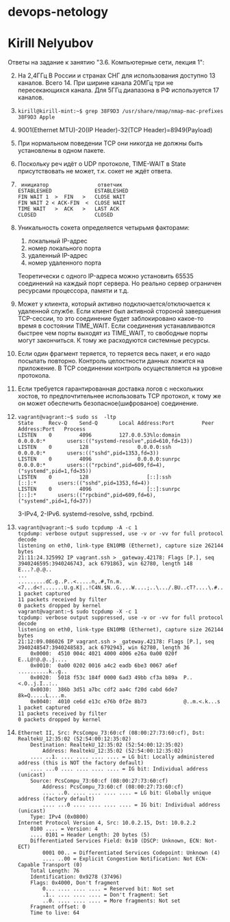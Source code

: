 # devops-netology
# Kirill Nelyubov

Ответы на задание к занятию "3.6. Компьютерные сети, лекция 1":

2. На 2,4ГГц В России и странах СНГ для использования доступно 13 каналов. Всего 14. При ширине канала 20МГц три не пересекающихся канала. Для 5ГГц диапазона в РФ используется 17 каналов.
3.     kirill@kirill-mint:~$ grep 38F9D3 /usr/share/nmap/nmap-mac-prefixes
       38F9D3 Apple
4. 9001(Ethernet MTU)-20(IP Header)-32(TCP Header)=8949(Payload) 
5. При нормальном поведении TCP они никогда не должны быть установлены в одном пакете.
6. Поскольку реч идёт о UDP протоколе, TIME-WAIT в State присутствовать не может, т.к. сокет не ждёт ответа.  
7.      инициатор                ответчик
       ESTABLESHED              ESTABLESHED 
       FIN WAIT 1  >  FIN   >   CLOSE WAIT
       FIN WAIT 2 < ACK-FIN  <  CLOSE WAIT
       TIME WAIT   >  ACK   >   LAST ACK
       CLOSED                   CLOSED
8. Уникальность сокета определяется четырьмя факторами: 

    1. локальный IP-адрес
    2. номер локального порта
    3. удаленный IP-адрес
    4. номер удаленного порта

     Теоретически с одного IP-адреса можно установить 65535 соединений на каждый порт сервера. Но реально сервер ограничен ресурсами процессора, памяти и т.д.  
9. Может у клиента, который активно подключается/отключается к удаленной службе. Если клиент был активной стороной завершения TCP-сессии, то это соединение будет заблокировано какое-то время в состоянии TIME_WAIT. Если соединения устанавливаются быстрее чем порты выходят из TIME_WAIT, то свободные порты могут закончиться. К тому же расходуются системные ресурсы.        
10. Если один фрагмент теряется, то теряется весь пакет, и его надо посылать повторно. Контроль целостности данных ложится на приложение. В TCP соединении контроль осуществляется на уровне протокола.      
   
11. Если требуется гарантированная доставка логов с нескольких хостов, то предпочтительнее использовать TCP протокол, к тому же он может обеспечить безопасное(шифрованое) соединение.   
12.     vagrant@vagrant:~$ sudo ss  -ltp
        State     Recv-Q    Send-Q       Local Address:Port         Peer Address:Port   Process                                                                         
        LISTEN    0         4096         127.0.0.53%lo:domain            0.0.0.0:*       users:(("systemd-resolve",pid=610,fd=13))                                      
        LISTEN    0         128                0.0.0.0:ssh               0.0.0.0:*       users:(("sshd",pid=1353,fd=3))                                                 
        LISTEN    0         4096               0.0.0.0:sunrpc            0.0.0.0:*       users:(("rpcbind",pid=609,fd=4),("systemd",pid=1,fd=35))                       
        LISTEN    0         128                   [::]:ssh                  [::]:*       users:(("sshd",pid=1353,fd=4))                                                 
        LISTEN    0         4096                  [::]:sunrpc               [::]:*       users:(("rpcbind",pid=609,fd=6),("systemd",pid=1,fd=37))                       
    3-IPv4, 2-IPv6. systemd-resolve, sshd, rpcbind.
13.     vagrant@vagrant:~$ sudo tcpdump -A -c 1
        tcpdump: verbose output suppressed, use -v or -vv for full protocol decode
        listening on eth0, link-type EN10MB (Ethernet), capture size 262144 bytes
        21:11:24.325992 IP vagrant.ssh > _gateway.42178: Flags [P.], seq 3940246595:3940246743, ack 6791863, win 62780, length 148
        E...?.@.@.. 
        ...
        .........dC.g..P..<.....n,.#,Tn.m.<7...d<!.......U.g.K|..!C4N.$N..G.,..W....;..\.../.BU..cT?....\.#....~....n..r=...F.....N.,..#:.....wPZ..S.....7.g/zN..m.n+yG..,+M.3.....
        1 packet captured
        11 packets received by filter
        0 packets dropped by kernel
        vagrant@vagrant:~$ sudo tcpdump -X -c 1
        tcpdump: verbose output suppressed, use -v or -vv for full protocol decode
        listening on eth0, link-type EN10MB (Ethernet), capture size 262144 bytes
        21:12:09.086026 IP vagrant.ssh > _gateway.42178: Flags [P.], seq 3940248547:3940248583, ack 6792943, win 62780, length 36
            0x0000:  4510 004c 4021 4000 4006 e26a 0a00 020f  E..L@!@.@..j....
            0x0010:  0a00 0202 0016 a4c2 eadb 6be3 0067 a6ef  ..........k..g..
            0x0020:  5018 f53c 184f 0000 6ad3 49bb cf3a b89a  P..<.O..j.I..:..
            0x0030:  386b 3d51 a7bc cdf2 aa4c f20d cabd 6de7  8k=Q.....L....m.
            0x0040:  4010 ce6d e13c e76b 0f2e 8b73            @..m.<.k...s
        1 packet captured
        11 packets received by filter
        0 packets dropped by kernel
14.     Ethernet II, Src: PcsCompu_73:60:cf (08:00:27:73:60:cf), Dst: RealtekU_12:35:02 (52:54:00:12:35:02)
            Destination: RealtekU_12:35:02 (52:54:00:12:35:02)
                Address: RealtekU_12:35:02 (52:54:00:12:35:02)
            .... ..1. .... .... .... .... = LG bit: Locally administered address (this is NOT the factory default)
            .... ...0 .... .... .... .... = IG bit: Individual address (unicast)
            Source: PcsCompu_73:60:cf (08:00:27:73:60:cf)
                Address: PcsCompu_73:60:cf (08:00:27:73:60:cf)
                .... ..0. .... .... .... .... = LG bit: Globally unique address (factory default)
                .... ...0 .... .... .... .... = IG bit: Individual address (unicast)
            Type: IPv4 (0x0800)
        Internet Protocol Version 4, Src: 10.0.2.15, Dst: 10.0.2.2
            0100 .... = Version: 4
            .... 0101 = Header Length: 20 bytes (5)
            Differentiated Services Field: 0x10 (DSCP: Unknown, ECN: Not-ECT)
                0001 00.. = Differentiated Services Codepoint: Unknown (4)
                .... ..00 = Explicit Congestion Notification: Not ECN-Capable Transport (0)
            Total Length: 76
            Identification: 0x9278 (37496)
            Flags: 0x4000, Don't fragment
                0... .... .... .... = Reserved bit: Not set
                .1.. .... .... .... = Don't fragment: Set
                ..0. .... .... .... = More fragments: Not set
            Fragment offset: 0
            Time to live: 64

